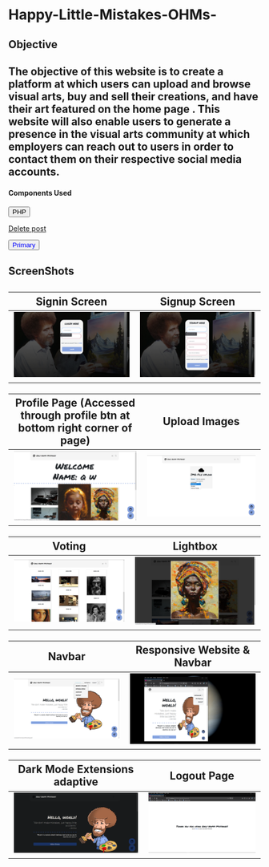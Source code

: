 <link rel="stylesheet" href="https://stackpath.bootstrapcdn.com/bootstrap/4.3.1/css/bootstrap.min.css" integrity="sha384-ggOyR0iXCbMQv3Xipma34MD+dH/1fQ784/j6cY/iJTQUOhcWr7x9JvoRxT2MZw1T" crossorigin="anonymous">

# Happy-Little-Mistakes-OHMs-

<h2>Objective<h2>
  
The objective of this website is to create a platform at which users can upload and browse visual arts, buy and sell their creations, and have their art featured on the home page . 
This website will also enable users to generate a presence in the visual arts community at which employers can reach out to users in order to contact them on their respective social media accounts.
  
 <h4>Components Used</h4>
  
<button class="button" type="submit">PHP</button>

<a href="#" class="button danger">Delete post</a>

<button type="button" class="btn btn-primary" style="color:blue;">Primary</button>
  
<h2>ScreenShots<h2>
  
Signin Screen | Signup Screen
-------------------------|-------------------------
<img src="Images/signin.png">  | <img src="Images/signup.png">

Profile Page (Accessed through profile btn at bottom right corner of page) | Upload Images
-------------------------|-------------------------
<img src="Images/profile.png"> | <img src="Images/uploadimg.png">

Voting | Lightbox
-------------------------|-------------------------
<img src="Images/voting.png"> | <img src="Images/lightbox.png">

Navbar | Responsive Website & Navbar
-------------------------|-------------------------
<img src="Images/navbar.png"> | <img src="Images/responsivepg.png">

Dark Mode Extensions adaptive  | Logout Page
-------------------------|-------------------------
<img src="Images/drkmode.png"> | <img src="Images/logoutpg.png">
